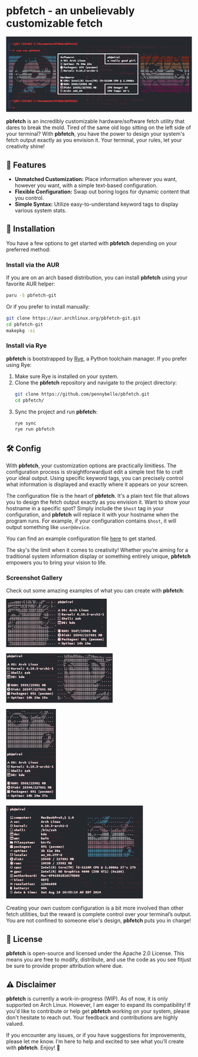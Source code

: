# pbfetch - an unbelievably customizable fetch

![screen0](gallery/screen0.png)

**pbfetch** is an incredibly customizable hardware/software fetch utility that
dares to break the mold. Tired of the same old logo sitting on the left side of
your terminal? With **pbfetch**, you have the power to design your system's
fetch output exactly as you envision it. Your terminal, your rules, let your
creativity shine!

## 🌟 Features

- **Unmatched Customization:** Place information wherever you want, however you
  want, with a simple text-based configuration.
- **Flexible Configuration:** Swap out boring logos for dynamic content that you
  control.
- **Simple Syntax:** Utilize easy-to-understand keyword tags to display various
  system stats.

## 🚀 Installation

You have a few options to get started with **pbfetch** depending on your
preferred method:

### Install via the AUR

If you are on an arch based distribution, you can install **pbfetch** using your
favorite AUR helper:

```bash
paru -S pbfetch-git
```

Or if you prefer to install manually:

```bash
git clone https://aur.archlinux.org/pbfetch-git.git
cd pbfetch-git
makepkg -si
```

### Install via Rye

**pbfetch** is bootstrapped by [Rye](https://rye.astral.sh/), a Python toolchain
manager. If you prefer using Rye:

1. Make sure Rye is installed on your system.
2. Clone the **pbfetch** repository and navigate to the project directory:
   ```bash
   git clone https://github.com/pennybelle/pbfetch.git
   cd pbfetch/
   ```
3. Sync the project and run **pbfetch**:
   ```bash
   rye sync
   rye run pbfetch
   ```

## 🛠️ Config

With **pbfetch**, your customization options are practically limitless. The
configuration process is straightforwardjust edit a simple text file to craft
your ideal output. Using specific keyword tags, you can precisely control what
information is displayed and exactly where it appears on your screen.

The configuration file is the heart of **pbfetch**. It's a plain text file that
allows you to design the fetch output exactly as you envision it. Want to show
your hostname in a specific spot? Simply include the `$host` tag in your
configuration, and **pbfetch** will replace it with your hostname when the
program runs. For example, if your configuration contains `$host`, it will
output something like `user@device`.

You can find an example configuration file [here](src/pbfetch/config/config.txt)
to get started.

The sky's the limit when it comes to creativity! Whether you're aiming for a
traditional system information display or something entirely unique, **pbfetch**
empowers you to bring your vision to life.

### Screenshot Gallery

Check out some amazing examples of what you can create with **pbfetch**:

![screen1](gallery/screen1.png)

![screen2](gallery/screen2.png)

![screen3](gallery/screen3.png)

![screen4](gallery/screen4.png)

Creating your own custom configuration is a bit more involved than other fetch
utilities, but the reward is complete control over your terminal’s output. You
are not confined to someone else's design, **pbfetch** puts you in charge!

## 📜 License

**pbfetch** is open-source and licensed under the Apache 2.0 License. This means
you are free to modify, distribute, and use the code as you see fitjust be sure
to provide proper attribution where due.

## ⚠️ Disclaimer

**pbfetch** is currently a work-in-progress (WIP). As of now, it is only
supported on Arch Linux. However, I am eager to expand its compatibility! If
you'd like to contribute or help get **pbfetch** working on your system, please
don't hesitate to reach out. Your feedback and contributions are highly valued.

If you encounter any issues, or if you have suggestions for improvements, please
let me know. I’m here to help and excited to see what you’ll create with
**pbfetch**. Enjoy! 🎉
